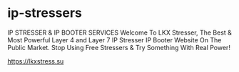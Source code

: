 # ip-stressers
IP STRESSER & IP BOOTER SERVICES Welcome To LKX Stresser, The Best & Most Powerful Layer 4 and Layer 7 IP Stresser IP Booter Website On The Public Market. Stop Using Free Stressers & Try Something With Real Power!

https://lkxstress.su
